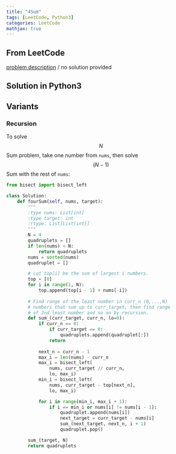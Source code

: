 ```yaml
---
title: "4Sum"
tags: [LeetCode, Python3]
categories: LeetCode
mathjax: true
---
```


## From LeetCode
[problem description](https://leetcode.com/problems/4sum/)
/
no solution provided

## Solution in Python3


## Variants

### Recursion
To solve $$N$$Sum problem, take one number from `nums`, then solve $$(N-1)$$Sum with the rest of `nums`:

```python
from bisect import bisect_left

class Solution:
    def fourSum(self, nums, target):
        """
        :type nums: List[int]
        :type target: int
        :rtype: List[List[int]]
        """
        N = 4
        quadruplets = []
        if len(nums) < N:
            return quadruplets
        nums = sorted(nums)
        quadruplet = []

        # Let top[i] be the sum of largest i numbers.
        top = [0]       
        for i in range(1, N):
            top.append(top[i - 1] + nums[-i])
        
        # Find range of the least number in curr_n (0,...,N)
        # numbers that sum up to curr_target, then find range
        # of 2nd least number and so on by recursion.
        def sum_(curr_target, curr_n, lo=0):
            if curr_n == 0:
                if curr_target == 0:
                    quadruplets.append(quadruplet[:])
                return
            
            next_n = curr_n - 1
            max_i = len(nums) - curr_n
            max_i = bisect_left(
                nums, curr_target // curr_n,
                lo, max_i)
            min_i = bisect_left(
                nums, curr_target - top[next_n],
                lo, max_i)

            for i in range(min_i, max_i + 1): 
                if i == min_i or nums[i] != nums[i - 1]:
                    quadruplet.append(nums[i])
                    next_target = curr_target - nums[i]
                    sum_(next_target, next_n, i + 1)
                    quadruplet.pop()

        sum_(target, N)
        return quadruplets
```